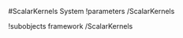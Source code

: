 <!-- MOOSE System Documentation Stub: Remove this when content is added. -->
#ScalarKernels System
!parameters /ScalarKernels

!subobjects framework /ScalarKernels

